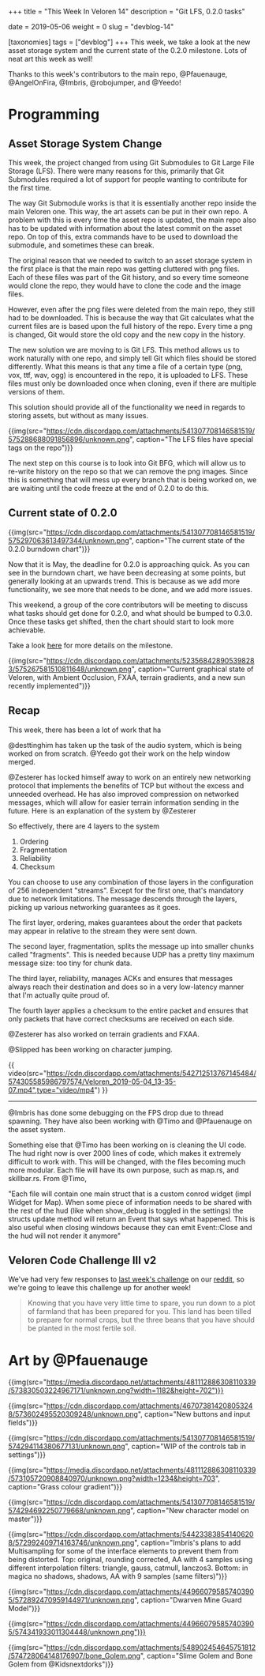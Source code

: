 +++
title = "This Week In Veloren 14"
description = "Git LFS, 0.2.0 tasks"

date = 2019-05-06
weight = 0
slug = "devblog-14"

[taxonomies]
tags = ["devblog"]
+++
This week, we take a look at the new asset storage system and the current state of the 0.2.0 milestone. Lots of neat art this week as well!

Thanks to this week's contributors to the main repo, @Pfauenauge, @AngelOnFira, @Imbris, @robojumper, and @Yeedo!

# Programming

## Asset Storage System Change

This week, the project changed from using Git Submodules to Git Large File Storage (LFS). There were many reasons for this, primarily that Git Submodules required a lot of support for people wanting to contribute for the first time.

The way Git Submodule works is that it is essentially another repo inside the main Veloren one. This way, the art assets can be put in their own repo. A problem with this is every time the asset repo is updated, the main repo also has to be updated with information about the latest commit on the asset repo. On top of this, extra commands have to be used to download the submodule, and sometimes these can break.

The original reason that we needed to switch to an asset storage system in the first place is that the main repo was getting cluttered with png files. Each of these files was part of the Git history, and so every time someone would clone the repo, they would have to clone the code and the image files.

However, even after the png files were deleted from the main repo, they still had to be downloaded. This is because the way that Git calculates what the current files are is based upon the full history of the repo. Every time a png is changed, Git would store the old copy and the new copy in the history.

The new solution we are moving to is Git LFS. This method allows us to work naturally with one repo, and simply tell Git which files should be stored differently. What this means is that any time a file of a certain type (png, vox, ttf, wav, ogg) is encountered in the repo, it is uploaded to LFS. These files must only be downloaded once when cloning, even if there are multiple versions of them.

This solution should provide all of the functionality we need in regards to storing assets, but without as many issues.

{{img(src="https://cdn.discordapp.com/attachments/541307708146581519/575288688091856896/unknown.png", caption="The LFS files have special tags on the repo")}}

The next step on this course is to look into Git BFG, which will allow us to re-write history on the repo so that we can remove the png images. Since this is something that will mess up every branch that is being worked on, we are waiting until the code freeze at the end of 0.2.0 to do this.

## Current state of 0.2.0

{{img(src="https://cdn.discordapp.com/attachments/541307708146581519/575297063613497344/unknown.png", caption="The current state of the 0.2.0 burndown chart")}}

Now that it is May, the deadline for 0.2.0 is approaching quick. As you can see in the burndown chart, we have been decreasing at some points, but generally looking at an upwards trend. This is because as we add more functionality, we see more that needs to be done, and we add more issues.

This weekend, a group of the core contributors will be meeting to discuss what tasks should get done for 0.2.0, and what should be bumped to 0.3.0. Once these tasks get shifted, then the chart should start to look more achievable.

Take a look [here](https://gitlab.com/veloren/veloren/milestones/1) for more details on the milestone.

{{img(src="https://cdn.discordapp.com/attachments/523568428905398283/575267581510811648/unknown.png", caption="Current graphical state of Veloren, with Ambient Occlusion, FXAA, terrain gradients, and a new sun recently implemented")}}

## Recap

This week, there has been a lot of work that ha

@desttinghim has taken up the task of the audio system, which is being worked on from scratch. @Yeedo got their work on the help window merged.

@Zesterer has locked himself away to work on an entirely new networking protocol that implements the benefits of TCP but without the excess and unneeded overhead. He has also improved compression on networked messages, which will allow for easier terrain information sending in the future. Here is an explanation of the system by @Zesterer

So effectively, there are 4 layers to the system
1) Ordering
2) Fragmentation
3) Reliability
4) Checksum

You can choose to use any combination of those layers in the configuration of 256 independent "streams". Except for the first one, that's mandatory due to network limitations. The message descends through the layers, picking up various networking guarantees as it goes.

The first layer, ordering, makes guarantees about the order that packets may appear in relative to the stream they were sent down.

The second layer, fragmentation, splits the message up into smaller chunks called "fragments". This is needed because UDP has a pretty tiny maximum message size: too tiny for chunk data.

The third layer, reliability, manages ACKs and ensures that messages always reach their destination and does so in a very low-latency manner that I'm actually quite proud of.

The fourth layer applies a checksum to the entire packet and ensures that only packets that have correct checksums are received on each side.

@Zesterer has also worked on terrain gradients and FXAA.

@Slipped has been working on character jumping.

{{ video(src="https://cdn.discordapp.com/attachments/542712513767145484/574305585986797574/Veloren_2019-05-04_13-35-07.mp4",type="video/mp4") }}

<hr>

@Imbris has done some debugging on the FPS drop due to thread spawning. They have also been working with @Timo and @Pfauenauge on the asset system.

Something else that @Timo has been working on is cleaning the UI code. The hud right now is over 2000 lines of code, which makes it extremely difficult to work with. This will be changed, with the files becoming much more modular. Each file will have its own purpose, such as map.rs, and skillbar.rs. From @Timo,

"Each file will contain one main struct that is a custom conrod widget (impl Widget for Map). When some piece of information needs to be shared with the rest of the hud (like when show_debug is toggled in the settings) the structs update method will return an Event that says what happened. This is also useful when closing windows because they can emit Event::Close and the hud will not render it anymore"

## Veloren Code Challenge III v2

We've had very few responses to [last week's challenge](https://gitlab.com/veloren/veloren-coding-challenges/tree/master/coding_challenge_3) on our [reddit](https://www.reddit.com/r/Veloren/comments/bix3zw/veloren_coding_challenge_3_solutions/), so we're going to leave this challenge up for another week!

> Knowing that you have very little time to spare, you run down to a plot of farmland that has been prepared for you. This land has been tilled to prepare for normal crops, but the three beans that you have should be planted in the most fertile soil.

# Art by @Pfauenauge

{{img(src="https://media.discordapp.net/attachments/481112886308110339/573830503224967171/unknown.png?width=1182&height=702")}}

{{img(src="https://cdn.discordapp.com/attachments/467073814208053248/573602495520309248/unknown.png", caption="New buttons and input fields")}}

{{img(src="https://cdn.discordapp.com/attachments/541307708146581519/574294114380677131/unknown.png", caption="WIP of the controls tab in settings")}}

{{img(src="https://media.discordapp.net/attachments/481112886308110339/573105720908840970/unknown.png?width=1234&height=703", caption="Grass colour gradient")}}

{{img(src="https://cdn.discordapp.com/attachments/541307708146581519/574294692250779668/unknown.png", caption="New character model on master")}}

{{img(src="https://cdn.discordapp.com/attachments/544233838541406208/572992409714163746/unknown.png", caption="Imbris's plans to add Multisampling for some of the interface elements to prevent them from being distorted. Top: original, rounding corrected, AA with 4 samples using different interpolation filters: triangle, gauss, catmull, lanczos3. Bottom: in magica no shadows, shadows, AA with 9 samples (same filters)")}}

{{img(src="https://cdn.discordapp.com/attachments/449660795857403905/572892470959144971/unknown.png", caption="Dwarven Mine Guard Model")}}

{{img(src="https://cdn.discordapp.com/attachments/449660795857403905/574341933011304448/unknown.png")}}

{{img(src="https://cdn.discordapp.com/attachments/548902454645751812/574728064148176907/bone_Golem.png", caption="Slime Golem and Bone Golem from @Kidsnextdorks")}}
